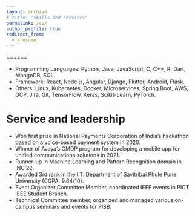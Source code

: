 ```yaml
---
layout: archive
# title: "Skills and services"
permalink: /cv/
author_profile: true
redirect_from:
  - /resume
---
```


======
* Programming Languages: Python, Java, JavaScript, C, C++, R, Dart, MongoDB, SQL.
* Framework: React, Node.js, Angular, Django, Flutter, Android, Flask.
* Others: Linux, Kubernetes, Docker, Microservices, Spring Boot, AWS, GCP, Jira, Git, TensorFlow, Keras, Scikit-Learn, PyTorch.


Service and leadership
======
* Won first prize in National Payments Corporation of India’s hackathon based on a voice-based payment system in 2020.
* Winner of Avaya’s GMDP program for developing a mobile app for unified communications solutions in 2021.
* Runner-up in Machine Learning and Pattern Recognition domain in INC’22.
* Awarded 3rd rank in the I.T. Department of Savitribai Phule Pune University (CGPA: 9.64/10).
* Event Organizer Committee Member, coordinated IEEE events in PICT IEEE Student Branch.
* Technical Committee member, organized and managed various on-campus seminars and events for PISB.  
